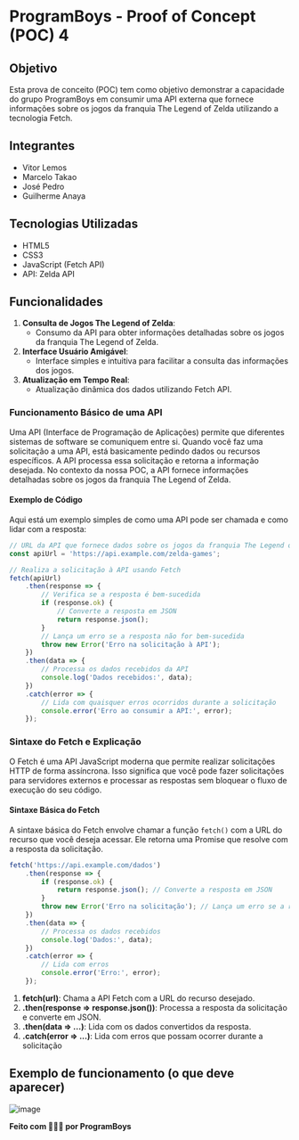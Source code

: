 
# ProgramBoys - Proof of Concept (POC) 4

## Objetivo
Esta prova de conceito (POC) tem como objetivo demonstrar a capacidade do grupo ProgramBoys em consumir uma API externa que fornece informações sobre os jogos da franquia The Legend of Zelda utilizando a tecnologia Fetch.

## Integrantes
- Vitor Lemos
- Marcelo Takao
- José Pedro
- Guilherme Anaya

## Tecnologias Utilizadas
- HTML5
- CSS3
- JavaScript (Fetch API)
- API: Zelda API

## Funcionalidades
1. **Consulta de Jogos The Legend of Zelda**:
    - Consumo da API para obter informações detalhadas sobre os jogos da franquia The Legend of Zelda.
2. **Interface Usuário Amigável**:
    - Interface simples e intuitiva para facilitar a consulta das informações dos jogos.
3. **Atualização em Tempo Real**:
    - Atualização dinâmica dos dados utilizando Fetch API.

### Funcionamento Básico de uma API
Uma API (Interface de Programação de Aplicações) permite que diferentes sistemas de software se comuniquem entre si. Quando você faz uma solicitação a uma API, está basicamente pedindo dados ou recursos específicos. A API processa essa solicitação e retorna a informação desejada. No contexto da nossa POC, a API fornece informações detalhadas sobre os jogos da franquia The Legend of Zelda.

#### Exemplo de Código
Aqui está um exemplo simples de como uma API pode ser chamada e como lidar com a resposta:

```javascript
// URL da API que fornece dados sobre os jogos da franquia The Legend of Zelda
const apiUrl = 'https://api.example.com/zelda-games';

// Realiza a solicitação à API usando Fetch
fetch(apiUrl)
    .then(response => {
        // Verifica se a resposta é bem-sucedida
        if (response.ok) {
            // Converte a resposta em JSON
            return response.json();
        }
        // Lança um erro se a resposta não for bem-sucedida
        throw new Error('Erro na solicitação à API');
    })
    .then(data => {
        // Processa os dados recebidos da API
        console.log('Dados recebidos:', data);
    })
    .catch(error => {
        // Lida com quaisquer erros ocorridos durante a solicitação
        console.error('Erro ao consumir a API:', error);
    });
```

### Sintaxe do Fetch e Explicação
O Fetch é uma API JavaScript moderna que permite realizar solicitações HTTP de forma assíncrona. Isso significa que você pode fazer solicitações para servidores externos e processar as respostas sem bloquear o fluxo de execução do seu código.

#### Sintaxe Básica do Fetch
A sintaxe básica do Fetch envolve chamar a função `fetch()` com a URL do recurso que você deseja acessar. Ele retorna uma Promise que resolve com a resposta da solicitação.

```javascript
fetch('https://api.example.com/dados')
    .then(response => {
        if (response.ok) {
            return response.json(); // Converte a resposta em JSON
        }
        throw new Error('Erro na solicitação'); // Lança um erro se a resposta não for bem-sucedida
    })
    .then(data => {
        // Processa os dados recebidos
        console.log('Dados:', data);
    })
    .catch(error => {
        // Lida com erros
        console.error('Erro:', error);
    });
```

1. **fetch(url)**: Chama a API Fetch com a URL do recurso desejado.
2. **.then(response => response.json())**: Processa a resposta da solicitação e converte em JSON.
3. **.then(data => ...)**: Lida com os dados convertidos da resposta.
4. **.catch(error => ...)**: Lida com erros que possam ocorrer durante a solicitação


## Exemplo de funcionamento (o que deve aparecer)

![image](https://github.com/user-attachments/assets/538f8404-85dc-46c2-97f2-46fef53438ad)


**Feito com 🔺🔺🔺 por ProgramBoys**
```
